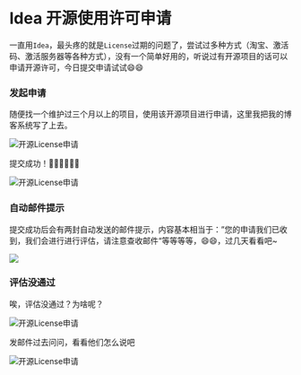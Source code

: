 # Idea 开源使用许可申请

一直用`Idea`，最头疼的就是`License`过期的问题了，尝试过多种方式（淘宝、激活码、激活服务器等各种方式），没有一个简单好用的，听说过有开源项目的话可以申请开源许可，今日提交申请试试😄😄


### 发起申请

随便找一个维护过三个月以上的项目，使用该开源项目进行申请，这里我把我的博客系统写了上去。

![开源License申请](https://0.z.wiki/autoupload/2022-08-20/71236661986b432fb328325a8b2eb825.image.png)

提交成功！✌🏻✌🏻✌🏻

![开源License申请](https://6.z.wiki/autoupload/2022-08-20/c01e2cf6f6ef4f33b4c578ef84a9abec.image.png)

### 自动邮件提示

提交成功后会有两封自动发送的邮件提示，内容基本相当于：”您的申请我们已收到，我们会进行进行评估，请注意查收邮件“等等等等，😄😄，过几天看看吧~

![](https://5.z.wiki/autoupload/2022-08-20/be6307fbd37940b5b5369ccdeca68b41.image.png)

### 评估没通过

唉，评估没通过？为啥呢？

![开源License申请](https://9.z.wiki/autoupload/2022-08-20/9efd01640313415b98474af3e456c601.image.png)

发邮件过去问问，看看他们怎么说吧

![开源License申请](https://3.z.wiki/autoupload/2022-08-20/77a9d1332b8145cabfe46d3b28991edc.image.png)